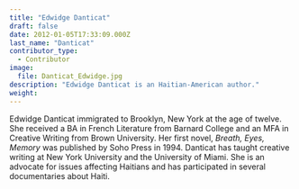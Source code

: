 ```yaml
---
title: "Edwidge Danticat"
draft: false
date: 2012-01-05T17:33:09.000Z
last_name: "Danticat"
contributor_type:
  - Contributor
image:
  file: Danticat_Edwidge.jpg
description: "Edwidge Danticat is an Haitian-American author."
weight:
---
```


Edwidge Danticat immigrated to Brooklyn, New York at the age of twelve. She received a BA in French Literature from Barnard College and an MFA in Creative Writing from Brown University. Her first novel, _Breath, Eyes, Memory_ was published by Soho Press in 1994. Danticat has taught creative writing at New York University and the University of Miami. She is an advocate for issues affecting Haitians and has participated in several documentaries about Haiti.

